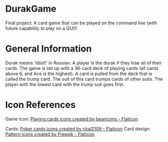 # DurakGame
Final project: A card game that can be played on the command line (with future capability to play on a GUI!)

# General Information
Durak means 'Idiot!' in Russian. A player is the durak if they lose all of their cards. The game is set up with a 36-card deck of playing cards (all cards above 6, and Ace is the highest). A card is pulled from the deck that is called the trump card. The suit of this card trumps cards of other suits. The player with the lowest card with the trump suit goes first.



# Icon References
Game Icon: <a href="https://www.flaticon.com/free-icons/playing-cards" title="playing cards icons">Playing cards icons created by bearicons - Flaticon</a>

Cards: <a href="https://www.flaticon.com/free-icons/poker-cards" title="poker cards icons">Poker cards icons created by rizal2109 - Flaticon</a>
Card design: <a href="https://www.flaticon.com/free-icons/pattern" title="pattern icons">Pattern icons created by Freepik - Flaticon</a>
